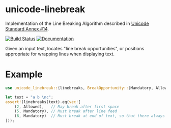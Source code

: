 # unicode-linebreak

Implementation of the Line Breaking Algorithm described in [Unicode Standard Annex #14][UAX14].

[![Build Status](https://travis-ci.com/axelf4/unicode-linebreak.svg?branch=master)](https://travis-ci.com/axelf4/unicode-linebreak)
[![Documentation](https://docs.rs/unicode-linebreak/badge.svg)](https://docs.rs/unicode-linebreak)

Given an input text, locates "line break opportunities", or positions appropriate for wrapping
lines when displaying text.

# Example

```rust
use unicode_linebreak::{linebreaks, BreakOpportunity::{Mandatory, Allowed}};

let text = "a b \nc";
assert!(linebreaks(text).eq(vec![
	(2, Allowed),   // May break after first space
	(5, Mandatory), // Must break after line feed
	(6, Mandatory)  // Must break at end of text, so that there always is at least one LB
]));
```

[UAX14]: https://www.unicode.org/reports/tr14/
